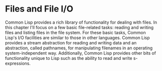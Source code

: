 # Files and File I/O

Common Lisp provides a rich library of functionality for dealing with
files. In this chapter I'll focus on a few basic file-related tasks:
reading and writing files and listing files in the file system. For
these basic tasks, Common Lisp's I/O facilities are similar to those
in other languages. Common Lisp provides a stream abstraction for
reading and writing data and an abstraction, called pathnames, for
manipulating filenames in an operating system-independent
way. Additionally, Common Lisp provides other bits of functionality
unique to Lisp such as the ability to read and write s-expressions.
